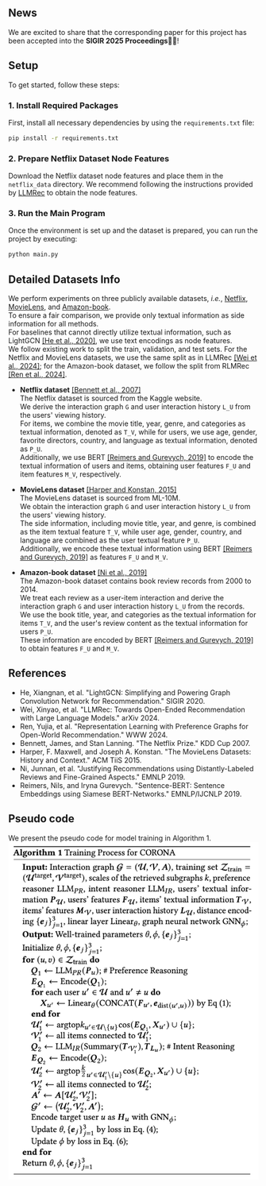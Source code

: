 ## News
We are excited to share that the corresponding paper for this project has been accepted into the **SIGIR 2025 Proceedings**🎉🎉!

## Setup

To get started, follow these steps:

### 1. Install Required Packages
First, install all necessary dependencies by using the `requirements.txt` file:

```bash
pip install -r requirements.txt
```

### 2. Prepare Netflix Dataset Node Features
Download the Netflix dataset node features and place them in the `netflix_data` directory. We recommend following the instructions provided by [LLMRec](https://github.com/HKUDS/LLMRec) to obtain the node features.

### 3. Run the Main Program
Once the environment is set up and the dataset is prepared, you can run the project by executing:

```bash
python main.py
```

## Detailed Datasets Info

We perform experiments on three publicly available datasets, *i.e.*, [Netflix](https://www.kaggle.com/datasets/netflix-inc/netflix-prize-data), [MovieLens](https://files.grouplens.org/datasets/movielens/ml-10m-README.html), and [Amazon-book](https://cseweb.ucsd.edu/~jmcauley/datasets/amazon/links.html).  
To ensure a fair comparison, we provide only textual information as side information for all methods.  
For baselines that cannot directly utilize textual information, such as LightGCN [[He et al., 2020]](#ref-he2020lightgcn), we use text encodings as node features.  
We follow existing work to split the train, validation, and test sets. For the Netflix and MovieLens datasets, we use the same split as in LLMRec [[Wei et al., 2024]](#ref-wei2024llmrec); for the Amazon-book dataset, we follow the split from RLMRec [[Ren et al., 2024]](#ref-ren2024representation).

- **Netflix dataset** [[Bennett et al., 2007]](#ref-bennett2007netflix)  
  The Netflix dataset is sourced from the Kaggle website.  
  We derive the interaction graph `G` and user interaction history `L_U` from the users' viewing history.  
  For items, we combine the movie title, year, genre, and categories as textual information, denoted as `T_V`, while for users, we use age, gender, favorite directors, country, and language as textual information, denoted as `P_U`.  
  Additionally, we use BERT [[Reimers and Gurevych, 2019]](#ref-reimers2019sentence) to encode the textual information of users and items, obtaining user features `F_U` and item features `M_V`, respectively.

- **MovieLens dataset** [[Harper and Konstan, 2015]](#ref-harper2015movielens)  
  The MovieLens dataset is sourced from ML-10M.  
  We obtain the interaction graph `G` and user interaction history `L_U` from the users' viewing history.  
  The side information, including movie title, year, and genre, is combined as the item textual feature `T_V`, while user age, gender, country, and language are combined as the user textual feature `P_U`.  
  Additionally, we encode these textual information using BERT [[Reimers and Gurevych, 2019]](#ref-reimers2019sentence) as features `F_U` and `M_V`.

- **Amazon-book dataset** [[Ni et al., 2019]](#ref-ni2019justifying)  
  The Amazon-book dataset contains book review records from 2000 to 2014.  
  We treat each review as a user-item interaction and derive the interaction graph `G` and user interaction history `L_U` from the records.  
  We use the book title, year, and categories as the textual information for items `T_V`, and the user's review content as the textual information for users `P_U`.  
  These information are encoded by BERT [[Reimers and Gurevych, 2019]](#ref-reimers2019sentence) to obtain features `F_U` and `M_V`.

## References
- <a name="ref-he2020lightgcn"></a>He, Xiangnan, et al. "LightGCN: Simplifying and Powering Graph Convolution Network for Recommendation." SIGIR 2020.
- <a name="ref-wei2024llmrec"></a>Wei, Xinyao, et al. "LLMRec: Towards Open-Ended Recommendation with Large Language Models." arXiv 2024.
- <a name="ref-ren2024representation"></a>Ren, Yujia, et al. "Representation Learning with Preference Graphs for Open-World Recommendation." WWW 2024.
- <a name="ref-bennett2007netflix"></a>Bennett, James, and Stan Lanning. "The Netflix Prize." KDD Cup 2007.
- <a name="ref-harper2015movielens"></a>Harper, F. Maxwell, and Joseph A. Konstan. "The MovieLens Datasets: History and Context." ACM TiiS 2015.
- <a name="ref-ni2019justifying"></a>Ni, Junnan, et al. "Justifying Recommendations using Distantly-Labeled Reviews and Fine-Grained Aspects." EMNLP 2019.
- <a name="ref-reimers2019sentence"></a>Reimers, Nils, and Iryna Gurevych. "Sentence-BERT: Sentence Embeddings using Siamese BERT-Networks." EMNLP/IJCNLP 2019.

## Pseudo code
We present the pseudo code for model training in Algorithm 1.
![Pseudo Code](/Pseudocode.png)
